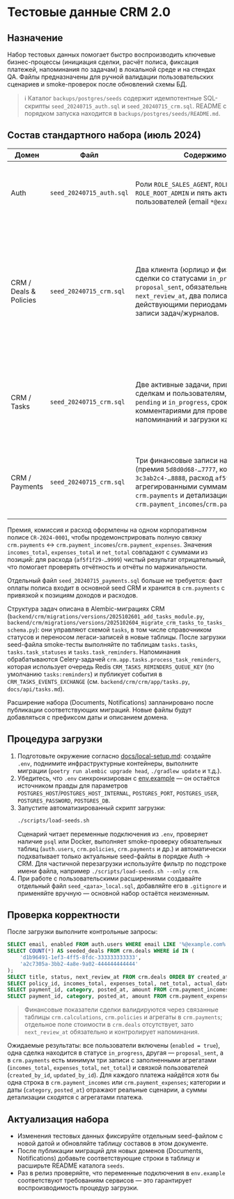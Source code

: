 # Тестовые данные CRM 2.0

## Назначение

Набор тестовых данных помогает быстро воспроизводить ключевые бизнес-процессы (инициация сделки, расчёт полиса, фиксация платежей, напоминания по задачам) в локальной среде и на стендах QA. Файлы предназначены для ручной валидации пользовательских сценариев и smoke-проверок после обновлений схемы БД.

> ℹ️ Каталог `backups/postgres/seeds` содержит идемпотентные SQL-скрипты `seed_20240715_auth.sql` и `seed_20240715_crm.sql`. README с порядком запуска находится в `backups/postgres/seeds/README.md`.

## Состав стандартного набора (июль 2024)

| Домен | Файл | Содержимое | Примечания |
| --- | --- | --- | --- |
| Auth | `seed_20240715_auth.sql` | Роли `ROLE_SALES_AGENT`, `ROLE_EXECUTOR`, `ROLE_ROOT_ADMIN` и пять активных пользователей (email `*@example.com`). | Пароль всех аккаунтов — `Passw0rd!` (bcrypt, 12 раундов). Используются UUID, согласованные с CRM. |
| CRM / Deals & Policies | `seed_20240715_crm.sql` | Два клиента (юрлицо и физлицо), две сделки со статусами `in_progress` и `proposal_sent`, обязательными датами `next_review_at`, два полиса с действующими периодами и связанные записи задач/журналов. | Ссылки на пользователей Auth обеспечивают трассировку владельцев и авторов сущностей (`created_by_id`, `updated_by_id`). Значения премий отражают реальные суммы сценариев, а даты `next_review_at` иллюстрируют работу напоминаний (22 и 29 июля 2024). |
| CRM / Tasks | `seed_20240715_crm.sql` | Две активные задачи, привязанные к сделкам и пользователям, со статусами `pending` и `in_progress`, сроками и комментариями для проверки напоминаний и загрузки канбана. | Значения `assignee_id`/`author_id` совпадают с пользователями из Auth, записи сразу создаются в схеме `tasks`, справочник `task_statuses` загружается миграциями CRM. |
| CRM / Payments | `seed_20240715_crm.sql` | Три финансовые записи на полисы (премия `5d8d0d68-…7777`, комиссия `3c3ab2c4-…8888`, расход `af5f1f29-…9999`) с агрегированными суммами в `crm.payments` и детализацией в `crm.payment_incomes`/`crm.payment_expenses`. | Для каждого платежа и позиции сохранены пользователи создания и последних правок; суммы сходятся с агрегатом платежа. |

Премия, комиссия и расход оформлены на одном корпоративном полисе `CR-2024-0001`, чтобы продемонстрировать полную связку `crm.payments` ↔ `crm.payment_incomes`/`crm.payment_expenses`. Значения `incomes_total`, `expenses_total` и `net_total` совпадают с суммами из позиций: для расхода (`af5f1f29-…9999`) чистый результат отрицательный, что помогает проверять отчётность и отчёты по маржинальности.

Отдельный файл `seed_20240715_payments.sql` больше не требуется: факт оплаты полиса входит в основной seed CRM и хранится в `crm.payments` с привязкой к позициям доходов и расходов.

Структура задач описана в Alembic-миграциях CRM (`backend/crm/migrations/versions/2025102601_add_tasks_module.py`, `backend/crm/migrations/versions/2025102604_migrate_crm_tasks_to_tasks_schema.py`): они управляют схемой `tasks`, в том числе справочником статусов и переносом легаси-записей в новые таблицы. После загрузки seed-файла smoke-тесты выполняйте по таблицам `tasks.tasks`, `tasks.task_statuses` и `tasks.task_reminders`. Напоминания обрабатываются Celery-задачей `crm.app.tasks.process_task_reminders`, которая использует очередь Redis `CRM_TASKS_REMINDERS_QUEUE_KEY` (по умолчанию `tasks:reminders`) и публикует события в `CRM_TASKS_EVENTS_EXCHANGE` (см. `backend/crm/crm/app/tasks.py`, `docs/api/tasks.md`).

Расширение набора (Documents, Notifications) запланировано после публикации соответствующих миграций. Новые файлы будут добавляться с префиксом даты и описанием домена.

## Процедура загрузки

1. Подготовьте окружение согласно [docs/local-setup.md](local-setup.md): создайте `.env`, поднимите инфраструктурные контейнеры, выполните миграции (`poetry run alembic upgrade head`, `./gradlew update` и т.д.).
2. Убедитесь, что `.env` синхронизирован с [env.example](../env.example) — он остаётся источником правды для параметров `POSTGRES_HOST`/`POSTGRES_HOST_INTERNAL`, `POSTGRES_PORT`, `POSTGRES_USER`, `POSTGRES_PASSWORD`, `POSTGRES_DB`.
3. Запустите автоматизированный скрипт загрузки:
   ```bash
   ./scripts/load-seeds.sh
   ```
   Сценарий читает переменные подключения из `.env`, проверяет наличие `psql` или Docker, выполняет smoke-проверку обязательных таблиц (`auth.users`, `crm.policies`, `crm.payments` и др.) и автоматически подхватывает только актуальные seed-файлы в порядке Auth → CRM. Для частичной перезагрузки используйте фильтр по подстроке имени файла, например `./scripts/load-seeds.sh --only crm`.
4. При работе с пользовательскими расширениями создавайте отдельный файл `seed_<дата>_local.sql`, добавляйте его в `.gitignore` и применяйте вручную — основной набор остаётся неизменным.

## Проверка корректности

После загрузки выполните контрольные запросы:

```sql
SELECT email, enabled FROM auth.users WHERE email LIKE '%@example.com%' ORDER BY email;
SELECT COUNT(*) AS seeded_deals FROM crm.deals WHERE id IN (
    'd1b96491-1ef3-4ff5-8fdc-333333333333',
    'a2c7305a-3bb2-4a8e-9a02-444444444444'
);
SELECT title, status, next_review_at FROM crm.deals ORDER BY created_at DESC;
SELECT policy_id, incomes_total, expenses_total, net_total, actual_date, created_by_id, updated_by_id FROM crm.payments ORDER BY actual_date DESC;
SELECT payment_id, category, posted_at, amount FROM crm.payment_incomes ORDER BY payment_id;
SELECT payment_id, category, posted_at, amount FROM crm.payment_expenses ORDER BY payment_id;
```

> Финансовые показатели сделки валидируются через связанные таблицы `crm.calculations`, `crm.policies` и агрегаты в `crm.payments`; отдельное поле стоимости в `crm.deals` отсутствует, зато `next_review_at` обязательно и контролирует напоминания.

Ожидаемые результаты: все пользователи включены (`enabled = true`), одна сделка находится в статусе `in_progress`, другая — `proposal_sent`, а в `crm.payments` есть минимум три записи с заполненными агрегатами (`incomes_total`, `expenses_total`, `net_total`) и связкой пользователей (`created_by_id`, `updated_by_id`). Для каждого платежа найдётся хотя бы одна строка в `crm.payment_incomes` или `crm.payment_expenses`; категории и даты (`category`, `posted_at`) отражают реальные сценарии, а суммы детализации сходятся с агрегатами платежа.

## Актуализация набора

* Изменения тестовых данных фиксируйте отдельным seed-файлом с новой датой и обновляйте таблицу составов в этом документе.
* После публикации миграций для новых доменов (Documents, Notifications) добавьте соответствующие строки в таблицу и расширьте README каталога `seeds`.
* Раз в релиз проверяйте, что переменные подключения в `env.example` соответствуют требованиям сервисов — это гарантирует воспроизводимость процедур загрузки.
